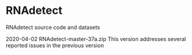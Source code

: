 # RNAdetect
RNAdetect source code and datasets


2020-04-02 RNAdetect-master-37a.zip
This version addresses several reported issues in the previous version
